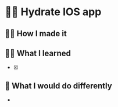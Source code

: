 # 🙋‍♂️ Hydrate IOS app

## 👨‍💻 How I made it 
  
## 👨‍🏫 What I learned
- [x] 
  
## 📌 What I would do differently
- 
